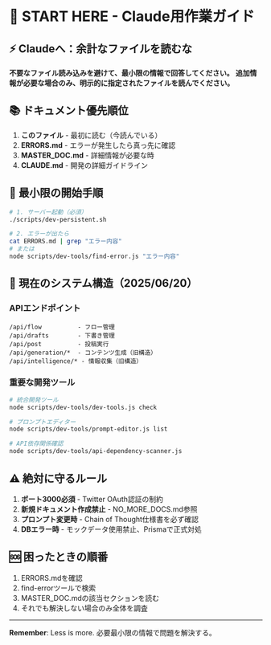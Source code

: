 # 🚀 START HERE - Claude用作業ガイド

## ⚡ Claudeへ：余計なファイルを読むな
**不要なファイル読み込みを避けて、最小限の情報で回答してください。**
**追加情報が必要な場合のみ、明示的に指定されたファイルを読んでください。**

## 📚 ドキュメント優先順位

1. **このファイル** - 最初に読む（今読んでいる）
2. **ERRORS.md** - エラーが発生したら真っ先に確認
3. **MASTER_DOC.md** - 詳細情報が必要な時
4. **CLAUDE.md** - 開発の詳細ガイドライン

## 🏃 最小限の開始手順

```bash
# 1. サーバー起動（必須）
./scripts/dev-persistent.sh

# 2. エラーが出たら
cat ERRORS.md | grep "エラー内容"
# または
node scripts/dev-tools/find-error.js "エラー内容"
```

## 🔧 現在のシステム構造（2025/06/20）

### APIエンドポイント
```
/api/flow          - フロー管理
/api/drafts        - 下書き管理  
/api/post          - 投稿実行
/api/generation/*  - コンテンツ生成（旧構造）
/api/intelligence/* - 情報収集（旧構造）
```

### 重要な開発ツール
```bash
# 統合開発ツール
node scripts/dev-tools/dev-tools.js check

# プロンプトエディター
node scripts/dev-tools/prompt-editor.js list

# API依存関係確認
node scripts/dev-tools/api-dependency-scanner.js
```

## ⚠️ 絶対に守るルール

1. **ポート3000必須** - Twitter OAuth認証の制約
2. **新規ドキュメント作成禁止** - NO_MORE_DOCS.md参照
3. **プロンプト変更時** - Chain of Thought仕様書を必ず確認
4. **DBエラー時** - モックデータ使用禁止、Prismaで正式対処

## 🆘 困ったときの順番

1. ERRORS.mdを確認
2. find-errorツールで検索
3. MASTER_DOC.mdの該当セクションを読む
4. それでも解決しない場合のみ全体を調査

---

**Remember**: Less is more. 必要最小限の情報で問題を解決する。